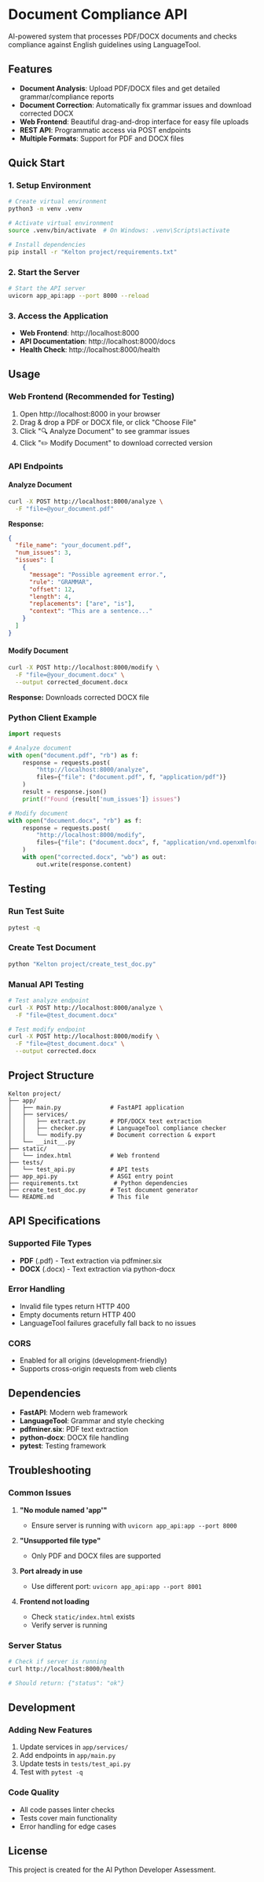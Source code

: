 # Document Compliance API

AI-powered system that processes PDF/DOCX documents and checks compliance against English guidelines using LanguageTool.

## Features

- **Document Analysis**: Upload PDF/DOCX files and get detailed grammar/compliance reports
- **Document Correction**: Automatically fix grammar issues and download corrected DOCX
- **Web Frontend**: Beautiful drag-and-drop interface for easy file uploads
- **REST API**: Programmatic access via POST endpoints
- **Multiple Formats**: Support for PDF and DOCX files

## Quick Start

### 1. Setup Environment
```bash
# Create virtual environment
python3 -m venv .venv

# Activate virtual environment
source .venv/bin/activate  # On Windows: .venv\Scripts\activate

# Install dependencies
pip install -r "Kelton project/requirements.txt"
```

### 2. Start the Server
```bash
# Start the API server
uvicorn app_api:app --port 8000 --reload
```

### 3. Access the Application
- **Web Frontend**: http://localhost:8000
- **API Documentation**: http://localhost:8000/docs
- **Health Check**: http://localhost:8000/health

## Usage

### Web Frontend (Recommended for Testing)

1. Open http://localhost:8000 in your browser
2. Drag & drop a PDF or DOCX file, or click "Choose File"
3. Click "🔍 Analyze Document" to see grammar issues
4. Click "✏️ Modify Document" to download corrected version

### API Endpoints

#### Analyze Document
```bash
curl -X POST http://localhost:8000/analyze \
  -F "file=@your_document.pdf"
```

**Response:**
```json
{
  "file_name": "your_document.pdf",
  "num_issues": 3,
  "issues": [
    {
      "message": "Possible agreement error.",
      "rule": "GRAMMAR",
      "offset": 12,
      "length": 4,
      "replacements": ["are", "is"],
      "context": "This are a sentence..."
    }
  ]
}
```

#### Modify Document
```bash
curl -X POST http://localhost:8000/modify \
  -F "file=@your_document.docx" \
  --output corrected_document.docx
```

**Response:** Downloads corrected DOCX file

### Python Client Example
```python
import requests

# Analyze document
with open("document.pdf", "rb") as f:
    response = requests.post(
        "http://localhost:8000/analyze",
        files={"file": ("document.pdf", f, "application/pdf")}
    )
    result = response.json()
    print(f"Found {result['num_issues']} issues")

# Modify document
with open("document.docx", "rb") as f:
    response = requests.post(
        "http://localhost:8000/modify",
        files={"file": ("document.docx", f, "application/vnd.openxmlformats-officedocument.wordprocessingml.document")}
    )
    with open("corrected.docx", "wb") as out:
        out.write(response.content)
```

## Testing

### Run Test Suite
```bash
pytest -q
```

### Create Test Document
```bash
python "Kelton project/create_test_doc.py"
```

### Manual API Testing
```bash
# Test analyze endpoint
curl -X POST http://localhost:8000/analyze \
  -F "file=@test_document.docx"

# Test modify endpoint
curl -X POST http://localhost:8000/modify \
  -F "file=@test_document.docx" \
  --output corrected.docx
```

## Project Structure

```
Kelton project/
├── app/
│   ├── main.py              # FastAPI application
│   ├── services/
│   │   ├── extract.py       # PDF/DOCX text extraction
│   │   ├── checker.py       # LanguageTool compliance checker
│   │   └── modify.py        # Document correction & export
│   └── __init__.py
├── static/
│   └── index.html           # Web frontend
├── tests/
│   └── test_api.py          # API tests
├── app_api.py               # ASGI entry point
├── requirements.txt          # Python dependencies
├── create_test_doc.py       # Test document generator
└── README.md                # This file
```

## API Specifications

### Supported File Types
- **PDF** (.pdf) - Text extraction via pdfminer.six
- **DOCX** (.docx) - Text extraction via python-docx

### Error Handling
- Invalid file types return HTTP 400
- Empty documents return HTTP 400
- LanguageTool failures gracefully fall back to no issues

### CORS
- Enabled for all origins (development-friendly)
- Supports cross-origin requests from web clients

## Dependencies

- **FastAPI**: Modern web framework
- **LanguageTool**: Grammar and style checking
- **pdfminer.six**: PDF text extraction
- **python-docx**: DOCX file handling
- **pytest**: Testing framework

## Troubleshooting

### Common Issues

1. **"No module named 'app'"**
   - Ensure server is running with `uvicorn app_api:app --port 8000`

2. **"Unsupported file type"**
   - Only PDF and DOCX files are supported

3. **Port already in use**
   - Use different port: `uvicorn app_api:app --port 8001`

4. **Frontend not loading**
   - Check `static/index.html` exists
   - Verify server is running

### Server Status
```bash
# Check if server is running
curl http://localhost:8000/health

# Should return: {"status": "ok"}
```

## Development

### Adding New Features
1. Update services in `app/services/`
2. Add endpoints in `app/main.py`
3. Update tests in `tests/test_api.py`
4. Test with `pytest -q`

### Code Quality
- All code passes linter checks
- Tests cover main functionality
- Error handling for edge cases

## License

This project is created for the AI Python Developer Assessment.

